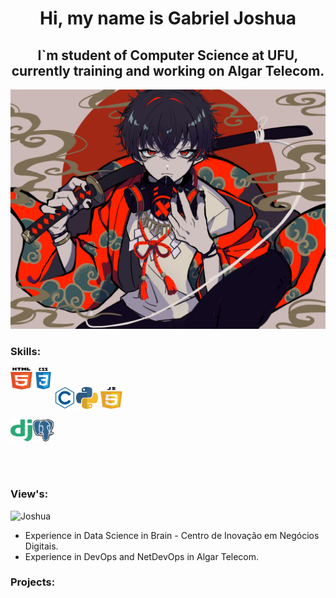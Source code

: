 
<h1 align="center">Hi, my name is Gabriel Joshua</h1>

<h2 align="center">I`m student of Computer Science at UFU, currently training and working on Algar Telecom.</h2>

<p align="center">
  <img src="https://github.com/GabrielJ0shua/GabrielJ0shua/blob/master/capa.jpg">
</p>

### Skills:
<img align="left" alt="HTML 5" width="35px" height="35px" src="html5.svg"> <img align="left" alt="CSS 3" width="35px" height="35px" src="css3.svg">
<br>

<img align="left" alt="C" width="35px" height="35px" src="c.svg"> <img alt="Python 3" width="35px" height="35px" src="python.svg">  <img alt="javascript" width="35px" height="35px" src="javascript.svg">
<br>

<img align="left" alt="Django" width="35px" height="35px" src="django.svg">  <img alt="Postgresql" width="35px" height="35px" src="postgresql.svg">

<br></br>
### View's:
<p> <img src="https://komarev.com/ghpvc/?username=GabrielJ0shua&label=Profile%20views&color=0e75b6&style=flat" alt="Joshua" /> </p>

- Experience in Data Science in Brain - Centro de Inovação em Negócios Digitais.
- Experience in DevOps and NetDevOps in Algar Telecom.

### Projects:
